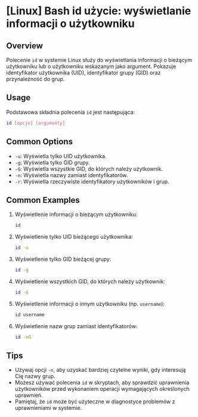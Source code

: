 # [Linux] Bash id użycie: wyświetlanie informacji o użytkowniku

## Overview
Polecenie `id` w systemie Linux służy do wyświetlania informacji o bieżącym użytkowniku lub o użytkowniku wskazanym jako argument. Pokazuje identyfikator użytkownika (UID), identyfikator grupy (GID) oraz przynależność do grup.

## Usage
Podstawowa składnia polecenia `id` jest następująca:

```bash
id [opcje] [argumenty]
```

## Common Options
- `-u`: Wyświetla tylko UID użytkownika.
- `-g`: Wyświetla tylko GID grupy.
- `-G`: Wyświetla wszystkie GID, do których należy użytkownik.
- `-n`: Wyświetla nazwy zamiast identyfikatorów.
- `-r`: Wyświetla rzeczywiste identyfikatory użytkowników i grup.

## Common Examples
1. Wyświetlenie informacji o bieżącym użytkowniku:
   ```bash
   id
   ```

2. Wyświetlenie tylko UID bieżącego użytkownika:
   ```bash
   id -u
   ```

3. Wyświetlenie tylko GID bieżącej grupy:
   ```bash
   id -g
   ```

4. Wyświetlenie wszystkich GID, do których należy użytkownik:
   ```bash
   id -G
   ```

5. Wyświetlenie informacji o innym użytkowniku (np. `username`):
   ```bash
   id username
   ```

6. Wyświetlenie nazw grup zamiast identyfikatorów:
   ```bash
   id -nG
   ```

## Tips
- Używaj opcji `-n`, aby uzyskać bardziej czytelne wyniki, gdy interesują Cię nazwy grup.
- Możesz używać polecenia `id` w skryptach, aby sprawdzić uprawnienia użytkowników przed wykonaniem operacji wymagających określonych uprawnień.
- Pamiętaj, że `id` może być użyteczne w diagnostyce problemów z uprawnieniami w systemie.